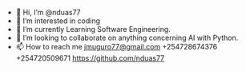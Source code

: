 - 👋 Hi, I’m @nduas77
- 👀 I’m interested in coding
- 🌱 I’m currently Learning Software Engineering.
- 💞️ I’m looking to collaborate on anything concerning AI with Python.
- 📫 How to reach me jmuguro77@gmail.com +254728674376 +254720509671 https://github.com/nduas77 

<!---
nduas77/nduas77 is a ✨ special ✨ repository because its `README.md` (this file) appears on your GitHub profile.
You can click the Preview link to take a look at your changes.
--->
